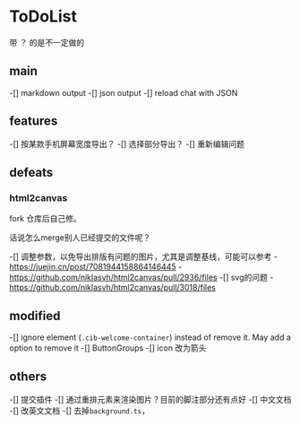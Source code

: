 # ToDoList

带 ？ 的是不一定做的

## main

-[] markdown output
-[] json output
-[] reload chat with JSON 

## features

-[] 按某款手机屏幕宽度导出？
-[] 选择部分导出？
-[] 重新编辑问题

## defeats

### html2canvas

fork 仓库后自己修。

话说怎么merge别人已经提交的文件呢？

-[] 调整参数，以免导出排版有问题的图片，尤其是调整基线，可能可以参考
    - https://juejin.cn/post/7081944158864146445
    - https://github.com/niklasvh/html2canvas/pull/2936/files
-[] svg的问题
    - https://github.com/niklasvh/html2canvas/pull/3018/files

## modified

-[] ignore element (`.cib-welcome-container`) instead of remove it. May add a option to remove it 
-[] ButtonGroups
-[] icon 改为箭头

## others

-[] 提交插件
-[] 通过重排元素来渲染图片？目前的脚注部分还有点好
-[] 中文文档
-[] 改英文文档
-[] 去掉`background.ts`，
